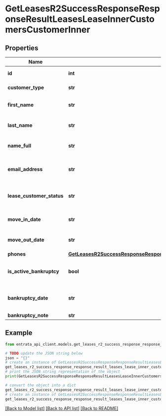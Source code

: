 # GetLeasesR2SuccessResponseResponseResultLeasesLeaseInnerCustomersCustomerInner


## Properties

Name | Type | Description | Notes
------------ | ------------- | ------------- | -------------
**id** | **int** | Customer ID | 
**customer_type** | **str** | Type of the customer | 
**first_name** | **str** | First name of the customer | 
**last_name** | **str** | Last name of the customer | 
**name_full** | **str** | Full name of the customer | 
**email_address** | **str** | Email address of the customer | 
**lease_customer_status** | **str** | Status of the customer&#39;s lease | 
**move_in_date** | **str** | Move-in date for the customer | 
**move_out_date** | **str** | Move-out date for the customer | 
**phones** | [**GetLeasesR2SuccessResponseResponseResultLeasesLeaseInnerCustomersCustomerInnerPhones**](GetLeasesR2SuccessResponseResponseResultLeasesLeaseInnerCustomersCustomerInnerPhones.md) |  | 
**is_active_bankruptcy** | **bool** | The Bankruptcy status of customer . | [optional] 
**bankruptcy_date** | **str** | The Bankruptcy date of customer. | [optional] 
**bankruptcy_note** | **str** | XYZ | [optional] 

## Example

```python
from entrata_api_client.models.get_leases_r2_success_response_response_result_leases_lease_inner_customers_customer_inner import GetLeasesR2SuccessResponseResponseResultLeasesLeaseInnerCustomersCustomerInner

# TODO update the JSON string below
json = "{}"
# create an instance of GetLeasesR2SuccessResponseResponseResultLeasesLeaseInnerCustomersCustomerInner from a JSON string
get_leases_r2_success_response_response_result_leases_lease_inner_customers_customer_inner_instance = GetLeasesR2SuccessResponseResponseResultLeasesLeaseInnerCustomersCustomerInner.from_json(json)
# print the JSON string representation of the object
print(GetLeasesR2SuccessResponseResponseResultLeasesLeaseInnerCustomersCustomerInner.to_json())

# convert the object into a dict
get_leases_r2_success_response_response_result_leases_lease_inner_customers_customer_inner_dict = get_leases_r2_success_response_response_result_leases_lease_inner_customers_customer_inner_instance.to_dict()
# create an instance of GetLeasesR2SuccessResponseResponseResultLeasesLeaseInnerCustomersCustomerInner from a dict
get_leases_r2_success_response_response_result_leases_lease_inner_customers_customer_inner_from_dict = GetLeasesR2SuccessResponseResponseResultLeasesLeaseInnerCustomersCustomerInner.from_dict(get_leases_r2_success_response_response_result_leases_lease_inner_customers_customer_inner_dict)
```
[[Back to Model list]](../README.md#documentation-for-models) [[Back to API list]](../README.md#documentation-for-api-endpoints) [[Back to README]](../README.md)


